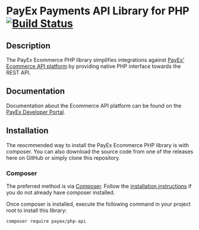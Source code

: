 # PayEx Payments API Library for PHP [![Build Status](https://travis-ci.org/PayEx/PayEx.Ecommerce.Php.svg?branch=master)](https://travis-ci.org/PayEx/PayEx.Ecommerce.Php)

## Description ##

The PayEx Ecommerce PHP library simplifies integrations against
[PayEx' Ecommerce API platform](https://developer.payex.com/xwiki/wiki/developer/view/Main/ecommerce/)
by providing native PHP interface towards the REST API.

## Documentation ##

Documentation about the Ecommerce API platform can be found on the
[PayEx Developer Portal](https://developer.payex.com/xwiki/wiki/developer/view/Main/ecommerce/).

## Installation ##
The reocmmended way to install the PayEx Ecommerce PHP library is with
composer. You can also download the source code from one of the releases
here on GitHub or simply clone this repository.

### Composer ###
The preferred method is via [Composer](https://getcomposer.org). Follow the
[installation instructions](https://getcomposer.org/doc/00-intro.md) if you do not already have
composer installed.

Once composer is installed, execute the following command in your project root to install this library:

```sh
composer require payex/php-api
```